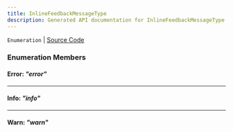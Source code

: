 ```yaml
---
title: InlineFeedbackMessageType
description: Generated API documentation for InlineFeedbackMessageType.
---
```


`Enumeration` | [Source Code](https://github.com/mrCamelCode/jtjs/blob/ddfaeb1a2c9bf793372bb41076f65f452b124091/libs/react/lib/components/structured-information/InlineFeedbackMessage.tsx#L4)

### Enumeration Members

#### Error: _"error"_

---

#### Info: _"info"_

---

#### Warn: _"warn"_